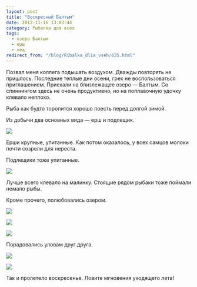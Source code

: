 ```yaml
---
layout: post
title: "Воскресный Балтым"
date: 2013-11-16 13:03:44
category: Рыбалка для всех
tags:
  - озеро Балтым
  - ерш
  - лещ
redirect_from: "/blog/Ribalka_dlia_vseh/635.html"
---
```

Позвал меня коллега подышать воздухом. Дважды повторять не пришлось.
Последние теплые дни осени, грех не воспользоваться приглашением.
Приехали на близлежащее озеро — Балтым. Со спиннингом здесь не очень
продуктивно, но на поплавочную удочку клевало неплохо.

Рыба как будто торопится хорошо поесть перед долгой зимой.

Из добычи два основных вида — ерш и подлещик.

![](http://fishingguru.ru/uploads/images/00/00/01/2013/11/16/5e5fc2.jpg)

Ерши крупные, упитанные. Как потом оказалось, у всех самцов молоки почти
созрели для нереста.

Подлещики тоже упитанные.

![](http://fishingguru.ru/uploads/images/00/00/01/2013/11/16/78b31d.jpg)

Лучше всего клевало на малинку. Стоящие рядом рыбаки тоже поймали немало
рыбы.

Кроме прочего, полюбовались озером.

![](http://fishingguru.ru/uploads/images/00/00/01/2013/11/16/9d244a.jpg)

![](http://fishingguru.ru/uploads/images/00/00/01/2013/11/16/0d259a.jpg)

![](http://fishingguru.ru/uploads/images/00/00/01/2013/11/16/270417.jpg)

Порадовались уловам друг друга.

![](http://fishingguru.ru/uploads/images/00/00/01/2013/11/16/5891ef.jpg)

![](http://fishingguru.ru/uploads/images/00/00/01/2013/11/16/d15bd6.jpg)

Так и пролетело воскресенье. Ловите мгновения уходящего лета!
